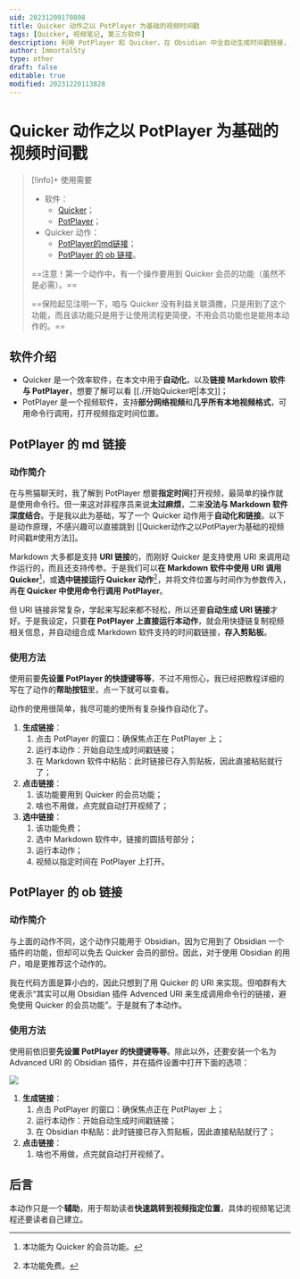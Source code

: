 ```yaml
---
uid: 20231209170808
title: Quicker 动作之以 PotPlayer 为基础的视频时间戳
tags: [Quicker, 视频笔记, 第三方软件]
description: 利用 PotPlayer 和 Quicker，在 Obsidian 中全自动生成时间戳链接，用于记录视频笔记。
author: ImmortalSty
type: other
draft: false
editable: true
modified: 20231220113828
---
```


# Quicker 动作之以 PotPlayer 为基础的视频时间戳

> [!info]+ 使用需要
>
> - 软件：
> 	- [Quicker](https://getquicker.net/)；
> 	- [PotPlayer](https://potplayer.daum.net/?lang=zh_CN)；
> - Quicker 动作：
> 	- [PotPlayer的md链接](https://getquicker.net/Sharedaction?code=e3058555-a8ad-4836-d6f4-08dbf7217f2d)；
> 	- [PotPlayer 的 ob 链接](https://getquicker.net/Sharedaction?code=2944f6ed-a7bf-4ea4-9614-08dbfd0d4b63)。
>
> ==注意！第一个动作中，有一个操作要用到 Quicker 会员的功能（虽然不是必需）。==
>
> ==保险起见注明一下，咱与 Quicker 没有利益关联滴撒，只是用到了这个功能，而且该功能只是用于让使用流程更简便，不用会员功能也是能用本动作的。==

## 软件介绍

- Quicker 是一个效率软件，在本文中用于**自动化**，以及**链接 Markdown 软件与 PotPlayer**，想要了解可以看 [[./开始Quicker吧|本文]]；
- PotPlayer 是一个视频软件，支持**部分网络视频**和**几乎所有本地视频格式**，可用命令行调用，打开视频指定时间位置。

## PotPlayer 的 md 链接

### 动作简介

在与熊猫聊天时，我了解到 PotPlayer 想要**指定时间**打开视频，最简单的操作就是使用命令行。但一来这对非程序员来说**太过麻烦**，二来**没法与 Markdown 软件深度结合**。于是我以此为基础，写了一个 Quicker 动作用于**自动化和链接**。以下是动作原理，不感兴趣可以直接跳到 [[Quicker动作之以PotPlayer为基础的视频时间戳#使用方法]]。

Markdown 大多都是支持 **URI 链接**的，而刚好 Quicker 是支持使用 URI 来调用动作运行的，而且还支持传参。于是我们可以**在 Markdown 软件中使用 URI 调用 Quicker**[^1]，或**选中链接运行 Quicker 动作**[^2]，并将文件位置与时间作为参数传入，再**在 Quicker 中使用命令行调用 PotPlayer**。

但 URI 链接非常复杂，学起来写起来都不轻松，所以还要**自动生成 URI 链接**才好。于是我设定，只要**在 PotPlayer 上直接运行本动作**，就会用快捷链复制视频相关信息，并自动组合成 Markdown 软件支持的时间戳链接，**存入剪贴板**。

### 使用方法

使用前要**先设置 PotPlayer 的快捷键等等**，不过不用怛心，我已经把教程详细的写在了动作的**帮助按钮**里，点一下就可以查看。

动作的使用很简单，我尽可能的使所有复杂操作自动化了。

1. **生成链接**：
	1. 点击 PotPlayer 的窗口：确保焦点正在 PotPlayer 上；
	2. 运行本动作：开始自动生成时间戳链接；
	3. 在 Markdown 软件中粘贴：此时链接已存入剪贴板，因此直接粘贴就行了；
2. **点击链接**：
	1. 该功能要用到 Quicker 的会员功能；
	2. 啥也不用做，点完就自动打开视频了；
3. **选中链接**：
	1. 该功能免费；
	2. 选中 Markdown 软件中，链接的圆括号部分；
	3. 运行本动作；
	4. 视频以指定时间在 PotPlayer 上打开。

## PotPlayer 的 ob 链接

### 动作简介

与上面的动作不同，这个动作只能用于 Obsidian，因为它用到了 Obsidian 一个插件的功能，但却可以免去 Quicker 会员的部份。因此，对于使用 Obsidian 的用户，咱是更推荐这个动作的。

我在代码方面是算小白的，因此只想到了用 Quicker 的 URI 来实现。但咱群有大佬表示“其实可以用 Obsidian 插件 Advenced URI 来生成调用命令行的链接，避免使用 Quicker 的会员功能”。于是就有了本动作。

### 使用方法

使用前依旧要**先设置 PotPlayer 的快捷键等等**。除此以外，还要安装一个名为 Advanced URI 的 Obsidian 插件，并在插件设置中打开下面的选项：

![](https://cdn.pkmer.cn/images/202312201138045.png!pkmer)

1. **生成链接**：
	1. 点击 PotPlayer 的窗口：确保焦点正在 PotPlayer 上；
	2. 运行本动作：开始自动生成时间戳链接；
	3. 在 Obsidian 中粘贴：此时链接已存入剪贴板，因此直接粘贴就行了；
2. **点击链接**：
	1. 啥也不用做，点完就自动打开视频了。

## 后言

本动作只是一个**辅助**，用于帮助读者**快速跳转到视频指定位置**，具体的视频笔记流程还要读者自己建立。

[^1]: 本功能为 Quicker 的会员功能。
[^2]: 本功能免费。